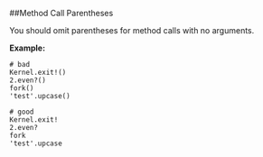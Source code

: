 ##Method Call Parentheses

You should omit parentheses for method calls with no arguments.

**Example:**

```
# bad
Kernel.exit!()
2.even?()
fork()
'test'.upcase()

# good
Kernel.exit!
2.even?
fork
'test'.upcase
```

